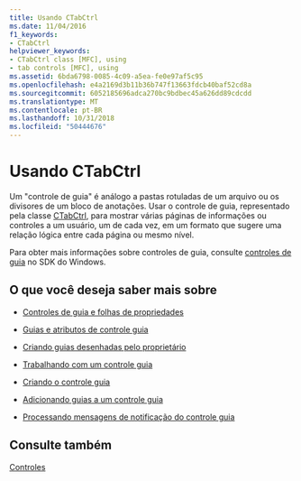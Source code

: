 ```yaml
---
title: Usando CTabCtrl
ms.date: 11/04/2016
f1_keywords:
- CTabCtrl
helpviewer_keywords:
- CTabCtrl class [MFC], using
- tab controls [MFC], using
ms.assetid: 6bda6798-0085-4c09-a5ea-fe0e97af5c95
ms.openlocfilehash: e4a2169d3b11b36b747f13663fdcb40baf52cd8a
ms.sourcegitcommit: 6052185696adca270bc9bdbec45a626dd89cdcdd
ms.translationtype: MT
ms.contentlocale: pt-BR
ms.lasthandoff: 10/31/2018
ms.locfileid: "50444676"
---
```

# <a name="using-ctabctrl"></a>Usando CTabCtrl

Um "controle de guia" é análogo a pastas rotuladas de um arquivo ou os divisores de um bloco de anotações. Usar o controle de guia, representado pela classe [CTabCtrl](../mfc/reference/ctabctrl-class.md), para mostrar várias páginas de informações ou controles a um usuário, um de cada vez, em um formato que sugere uma relação lógica entre cada página ou mesmo nível.

Para obter mais informações sobre controles de guia, consulte [controles de guia](/windows/desktop/Controls/tab-controls) no SDK do Windows.

## <a name="what-do-you-want-to-know-more-about"></a>O que você deseja saber mais sobre

- [Controles de guia e folhas de propriedades](../mfc/tab-controls-and-property-sheets.md)

- [Guias e atributos de controle guia](../mfc/tabs-and-tab-control-attributes.md)

- [Criando guias desenhadas pelo proprietário](../mfc/making-owner-drawn-tabs.md)

- [Trabalhando com um controle guia](../mfc/working-with-a-tab-control.md)

- [Criando o controle guia](../mfc/creating-the-tab-control.md)

- [Adicionando guias a um controle guia](../mfc/adding-tabs-to-a-tab-control.md)

- [Processando mensagens de notificação do controle guia](../mfc/processing-tab-control-notification-messages.md)

## <a name="see-also"></a>Consulte também

[Controles](../mfc/controls-mfc.md)

